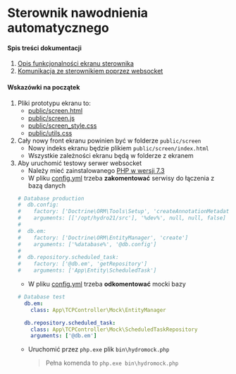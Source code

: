 # Sterownik nawodnienia automatycznego

#### Spis treści dokumentacji
1. [Opis funkcjonalności ekranu sterownika](https://github.com/syntaxerro/hydro21/blob/main/docs/screen.md)
2. [Komunikacja ze sterownikiem poprzez websocket](https://github.com/syntaxerro/hydro21/blob/main/docs/websocket.md)

#### Wskazówki na początek
1. Pliki prototypu ekranu to:
    * [public/screen.html](https://github.com/syntaxerro/hydro21/blob/main/public/screen.html)
    * [public/screen.js](https://github.com/syntaxerro/hydro21/blob/main/public/screen.js)
    * [public/screen_style.css](https://github.com/syntaxerro/hydro21/blob/main/public/screen_style.css)
    * [public/utils.css](https://github.com/syntaxerro/hydro21/blob/main/public/utils.css)
2. Cały nowy front ekranu powinien być w folderze `public/screen`
    * Nowy indeks ekranu będzie plikiem `public/screen/index.html`
    * Wszystkie zależności ekranu będą w folderze z ekranem
3. Aby uruchomić testowy serwer websocket 
    * Należy mieć zainstalowanego [PHP w wersji 7.3](https://windows.php.net/downloads/releases/php-7.3.28-Win32-VC15-x64.zip)
    * W pliku [config.yml](https://github.com/syntaxerro/hydro21/blob/main/config.yml) trzeba **zakomentować** serwisy do łączenia z bazą danych
    ```yml
    # Database production
    #  db.config:
    #    factory: ['Doctrine\ORM\Tools\Setup', 'createAnnotationMetadataConfiguration']
    #    arguments: [['/opt/hydro21/src'], '%dev%', null, null, false]
    #
    #  db.em:
    #    factory: ['Doctrine\ORM\EntityManager', 'create']
    #    arguments: ['%database%', '@db.config']
    # 
    #  db.repository.scheduled_task:
    #    factory: ['@db.em', 'getRepository']
    #    arguments: ['App\Entity\ScheduledTask']
    ```
    * W pliku [config.yml](https://github.com/syntaxerro/hydro21/blob/main/config.yml) trzeba **odkomentować** mocki bazy
    ```yml
    # Database test
      db.em:
        class: App\TCPController\Mock\EntityManager
    
      db.repository.scheduled_task:
        class: App\TCPController\Mock\ScheduledTaskRepository
        arguments: ['@db.em']
    ```
    * Uruchomić przez `php.exe` plik `bin\hydromock.php`
        > Pełna komenda to `php.exe bin\hydromock.php`
    
